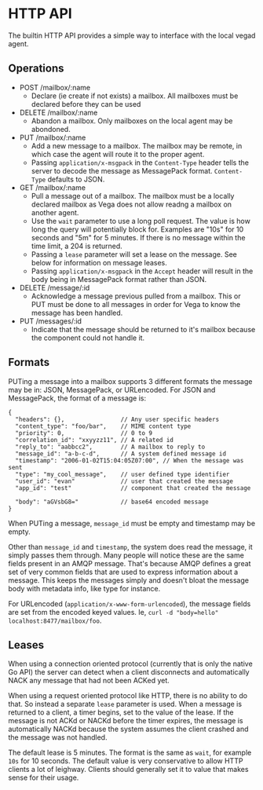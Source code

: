 # HTTP API

The builtin HTTP API provides a simple way to interface with the local vegad
agent.

## Operations

* POST /mailbox/:name
  * Declare (ie create if not exists) a mailbox. All mailboxes must be declared before they can be used
* DELETE /mailbox/:name
  * Abandon a mailbox. Only mailboxes on the local agent may be abondoned.
* PUT /mailbox/:name
  * Add a new message to a mailbox. The mailbox may be remote, in which case the agent will route it to the proper agent.
  * Passing `application/x-msgpack` in the `Content-Type` header tells the server to decode the message as MessagePack format. `Content-Type` defaults to JSON.
* GET /mailbox/:name
  * Pull a message out of a mailbox. The mailbox must be a locally declared mailbox as Vega does not allow readng a mailbox on another agent.
  * Use the `wait` parameter to use a long poll request. The value is how long the query will potentially block for. Examples are "10s" for 10 seconds and "5m" for 5 minutes. If there is no message within the time limit, a 204 is returned.
  * Passing a `lease` parameter will set a lease on the message. See below for information on message leases.
  * Passing `application/x-msgpack` in the `Accept` header will result in the body being in MessagePack format rather than JSON.
* DELETE /message/:id
  * Acknowledge a message previous pulled from a mailbox. This or PUT must be done to all messages in order for Vega to know the message has been handled.
* PUT /messages/:id
  * Indicate that the message should be returned to it's mailbox because the component could not handle it.

## Formats

PUTing a message into a mailbox supports 3 different formats the message may
be in: JSON, MessagePack, or URLencoded. For JSON and MessagePack, the format of a message is:

```
{
  "headers": {},                // Any user specific headers
  "content_type": "foo/bar",    // MIME content type
  "priority": 0,                // 0 to 9
  "correlation_id": "xxyyzz11", // A related id
  "reply_to": "aabbcc2",        // A mailbox to reply to
  "message_id": "a-b-c-d",      // A system defined message id
  "timestamp": "2006-01-02T15:04:05Z07:00", // When the message was sent
  "type": "my_cool_message",    // user defined type identifier
  "user_id": "evan"             // user that created the message
  "app_id": "test"              // component that created the message

  "body": "aGVsbG8="            // base64 encoded message
}
```

When PUTing a message, `message_id` must be empty and timestamp may be empty.

Other than `message_id` and `timestamp`, the system does read the message, it
simply passes them through. Many people will notice these are the same fields
present in an AMQP message. That's because AMQP defines a great set of very
common fields that are used to express information about a message. This keeps
the messages simply and doesn't bloat the message body with metadata info, like
type for instance.

For URLencoded (`application/x-www-form-urlencoded`), the message fields are
set from the encoded keyed values. Ie, `curl -d "body=hello" localhost:8477/mailbox/foo`.

## Leases

When using a connection oriented protocol (currently that is only the native Go API)
the server can detect when a client disconnects and automatically NACK any message
that had not been ACKed yet.

When using a request oriented protocol like HTTP, there is no ability to do that.
So instead a separate `lease` parameter is used. When a message is returned
to a client, a timer begins, set to the value of the lease. If the message is
not ACKd or NACKd before the timer expires, the message is automatically NACKd
because the system assumes the client crashed and the message was not handled.

The default lease is 5 minutes. The format is the same as `wait`, for example `10s`
for 10 seconds. The default value is very conservative to allow HTTP clients
a lot of leighway. Clients should generally set it to value that makes sense
for their usage.
